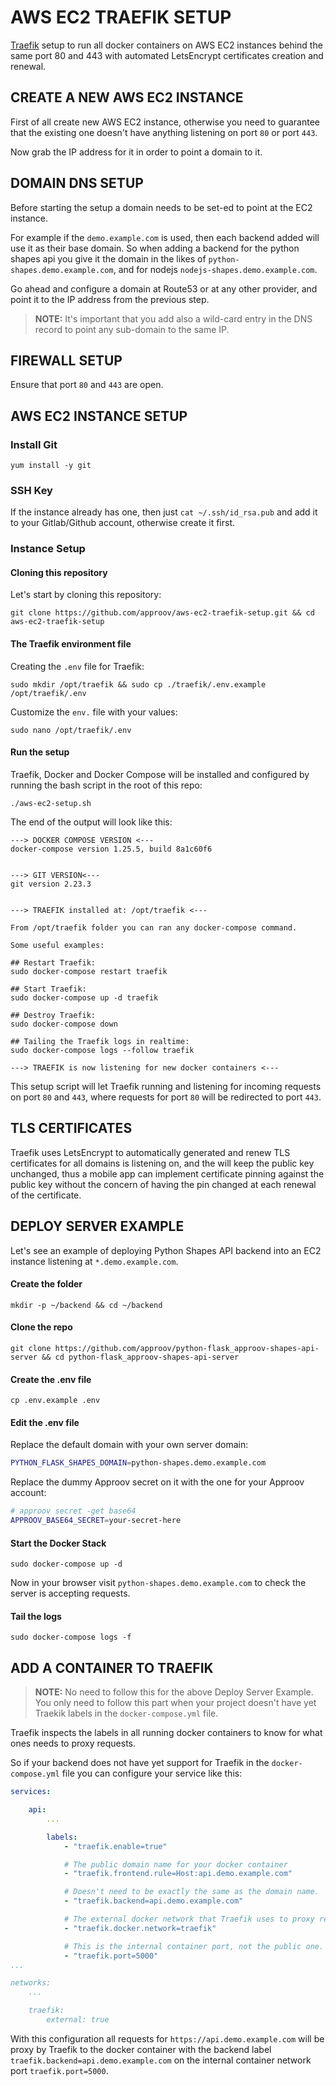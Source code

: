 # AWS EC2 TRAEFIK SETUP

[Traefik](https://containo.us/traefik/) setup to run all docker containers on AWS EC2 instances behind the same port 80 and 443 with automated LetsEncrypt certificates creation and renewal.


## CREATE A NEW AWS EC2 INSTANCE

First of all create new AWS EC2 instance, otherwise you need to guarantee that the existing one doesn't have anything listening on port `80` or port `443`.

Now grab the IP address for it in order to point a domain to it.


## DOMAIN DNS SETUP

Before starting the setup a domain needs to be set-ed to point at the EC2 instance.

For example if the `demo.example.com` is used, then each backend added will use it as their base domain. So when adding a backend for the python shapes api you give it the domain in the likes of `python-shapes.demo.example.com`, and for nodejs `nodejs-shapes.demo.example.com`.

Go ahead and configure a domain at Route53 or at any other provider, and point it to the IP address from the previous step.

> **NOTE:** It's important that you add also a wild-card entry in the DNS record to point any sub-domain to the same IP.


## FIREWALL SETUP

Ensure that port `80` and `443` are open.


## AWS EC2 INSTANCE SETUP

### Install Git

```
yum install -y git
```

### SSH Key

If the instance already has one, then just `cat ~/.ssh/id_rsa.pub` and add it to your Gitlab/Github account, otherwise create it first.


### Instance Setup

#### Cloning this repository

Let's start by cloning this repository:

```
git clone https://github.com/approov/aws-ec2-traefik-setup.git && cd aws-ec2-traefik-setup
```

#### The Traefik environment file

Creating the `.env` file for Traefik:

```
sudo mkdir /opt/traefik && sudo cp ./traefik/.env.example /opt/traefik/.env
```

Customize the `env.` file with your values:

```
sudo nano /opt/traefik/.env
```

#### Run the setup

Traefik, Docker and Docker Compose will be installed and configured by running the bash script in the root of this repo:

```
./aws-ec2-setup.sh
```

The end of the output will look like this:

```
---> DOCKER COMPOSE VERSION <---
docker-compose version 1.25.5, build 8a1c60f6


---> GIT VERSION<---
git version 2.23.3


---> TRAEFIK installed at: /opt/traefik <---

From /opt/traefik folder you can ran any docker-compose command.

Some useful examples:

## Restart Traefik:
sudo docker-compose restart traefik

## Start Traefik:
sudo docker-compose up -d traefik

## Destroy Traefik:
sudo docker-compose down

## Tailing the Traefik logs in realtime:
sudo docker-compose logs --follow traefik

---> TRAEFIK is now listening for new docker containers <---
```

This setup script will let Traefik running and listening for incoming requests on port `80` and `443`, where requests for port `80` will be redirected to port `443`.


## TLS CERTIFICATES

Traefik uses LetsEncrypt to automatically generated and renew TLS certificates for all domains is listening on, and the will keep the public key unchanged, thus a mobile app can implement certificate pinning against the public key without the concern of having the pin changed at each renewal of the certificate.


## DEPLOY SERVER EXAMPLE

Let's see an example of deploying Python Shapes API backend into an EC2 instance listening at `*.demo.example.com`.

#### Create the folder

```
mkdir -p ~/backend && cd ~/backend
```

#### Clone the repo

```
git clone https://github.com/approov/python-flask_approov-shapes-api-server && cd python-flask_approov-shapes-api-server
```

#### Create the .env file

```
cp .env.example .env
```

#### Edit the .env file

Replace the default domain with your own server domain:

```bash
PYTHON_FLASK_SHAPES_DOMAIN=python-shapes.demo.example.com
```

Replace the dummy Approov secret on it with the one for your Approov account:

```bash
# approov secret -get base64
APPROOV_BASE64_SECRET=your-secret-here
```

#### Start the Docker Stack

```
sudo docker-compose up -d
```

Now in your browser visit `python-shapes.demo.example.com` to check the server is accepting requests.

#### Tail the logs

```
sudo docker-compose logs -f
```

## ADD A CONTAINER TO TRAEFIK

> **NOTE:** No need to follow this for the above Deploy Server Example. You only need to follow this part when your project doesn't have yet Traekik labels in the `docker-compose.yml` file.

Traefik inspects the labels in all running docker containers to know for what ones needs to proxy requests.

So if your backend does not have yet support for Traefik in the `docker-compose.yml` file you can configure your service like this:

```yml
services:

    api:
        ...

        labels:
            - "traefik.enable=true"

            # The public domain name for your docker container
            - "traefik.frontend.rule=Host:api.demo.example.com"

            # Doesn't need to be exactly the same as the domain name.
            - "traefik.backend=api.demo.example.com"

            # The external docker network that Traefik uses to proxy request to containers.
            - "traefik.docker.network=traefik"

            # This is the internal container port, not the public one.
            - "traefik.port=5000"
...

networks:
    ...

    traefik:
        external: true

```

With this configuration all requests for `https://api.demo.example.com` will be proxy by Traefik to the docker container with the backend label `traefik.backend=api.demo.example.com` on the internal container network port `traefik.port=5000`.
